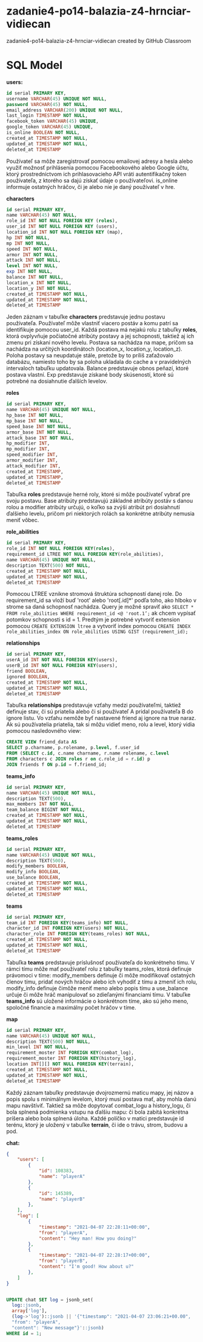 # zadanie4-po14-balazia-z4-hrnciar-vidiecan
zadanie4-po14-balazia-z4-hrnciar-vidiecan created by GitHub Classroom

# SQL Model

**users:**

```sql
id serial PRIMARY KEY,
username VARCHAR(45) UNIQUE NOT NULL,
password VARCHAR(45) NOT NULL,
email_address VARCHAR(200) UNIQUE NOT NULL,
last_login TIMESTAMP NOT NULL,
facebook_token VARCHAR(45) UNIQUE,
google_token VARCHAR(45) UNIQUE,
is_online BOOLEAN NOT NULL,
created_at TIMESTAMP NOT NULL,
updated_at TIMESTAMP NOT NULL,
deleted_at TIMESTAMP
```
Používateľ sa môže zaregistrovať pomocou emailovej adresy a hesla alebo využiť možnosť prihlásenia pomocou Facebookového alebo Google účtu, ktorý prostredníctvom ich prihlasovacieho API vráti autentifikačný token používateľa, z ktorého sa dajú získať údaje o používateľovi. is_online informuje ostatných hráčov, či je alebo nie je daný používateľ v hre.

**characters**

```sql
id serial PRIMARY KEY,
name VARCHAR(45) NOT NULL,
role_id INT NOT NULL FOREIGN KEY (roles),
user_id INT NOT NULL FOREIGN KEY (users),
location_id INT NOT NULL FOREIGN KEY (map),
hp INT NOT NULL,
mp INT NOT NULL,
speed INT NOT NULL,
armor INT NOT NULL,
attack INT NOT NULL,
level INT NOT NULL,
exp INT NOT NULL,
balance INT NOT NULL,
location_x INT NOT NULL,
location_y INT NOT NULL,
created_at TIMESTAMP NOT NULL,
updated_at TIMESTAMP NOT NULL,
deleted_at TIMESTAMP
```

Jeden záznam v tabuľke **characters** predstavuje jednu postavu používateľa. Používateľ môže vlastniť viacero postáv a komu patrí sa identifikuje pomocou user_id. Každá postava má nejakú rolu z tabuľky **roles**, ktorá ovplyvňuje počiatočné atribúty postavy a jej schopnosti, taktiež aj ich zmenu pri získaní nového levelu. Postava sa nachádza na mape, pričom sa nachádza na určitých koordinátoch (location_x, location_y, location_z). Poloha postavy sa neupdatuje stále, pretože by to príliš zaťažovalo databázu, namiesto toho by sa poloha ukladala do cache a v pravidelných intervaloch tabuľku updatovala. Balance predstavuje obnos peňazí, ktoré postava vlastní. Exp predstavuje získané body skúseností, ktoré sú potrebné na dosiahnutie ďalších levelov. 


**roles**

```sql
id serial PRIMARY KEY,
name VARCHAR(45) UNIQUE NOT NULL,
hp_base INT NOT NULL,
mp_base INT NOT NULL,
speed_base INT NOT NULL,
armor_base INT NOT NULL,
attack_base INT NOT NULL,
hp_modifier INT,
mp_modifier INT,
speed_modifier INT,
armor_modifier INT,
attack_modifier INT,
created_at TIMESTAMP,
updated_at TIMESTAMP,
deleted_at TIMESTAMP
```

Tabuľka **roles** predstavuje herné roly, ktoré si môže používateľ vybrať pre svoju postavu. Base atribúty predstavujú základné atribúty postáv s danou rolou a modifier atribúty určujú, o koľko sa zvýši atribút pri dosiahnutí ďalšieho levelu, pričom pri niektorých rolách sa konkrétne atribúty nemusia meniť vôbec.


**role_abilities**

```sql
id serial PRIMARY KEY,
role_id INT NOT NULL FOREIGN KEY(roles),
requirement_id LTREE NOT NULL FOREIGN KEY(role_abilities),
name VARCHAR(45) UNIQUE NOT NULL,
description TEXT(500) NOT NULL,
created_at TIMESTAMP NOT NULL,
updated_at TIMESTAMP NOT NULL,
deleted_at TIMESTAMP
```

Pomocou LTREE vznikne stromová štruktúra schopností danej role.
Do requirement_id sa vloží buď 'root' alebo 'root[.id]*' podľa toho, ako hlboko v strome sa daná schopnosť nachádza.
Query je možné spraviť ako `SELECT * FROM role_abilities WHERE requirement_id <@ 'root.1’;` ak chcem vypísať potomkov schopnosti s id = 1.
Predtým je potrebné vytvoriť extension pomocou `CREATE EXTENSION ltree` a vytvoriť index pomocou `CREATE INDEX role_abilities_index ON role_abilities USING GIST (requirement_id);`


**relationships**

```sql
id serial PRIMARY KEY,
userA_id INT NOT NULL FOREIGN KEY(users),
userB_id INT NOT NULL FOREIGN KEY(users),
friend BOOLEAN,
ignored BOOLEAN,
created_at TIMESTAMP NOT NULL,
updated_at TIMESTAMP NOT NULL,
deleted_at TIMESTAMP
```

Tabuľka **relationships** predstavuje vzťahy medzi používateľmi, taktiež definuje stav, či sú priatelia alebo či si používateľ A pridal používateľa B do ignore listu. Vo vzťahu nemôže byť nastavené friend aj ignore na true naraz. Ak sú používatelia priatelia, tak si môžu vidieť meno, rolu a level, ktorý vidia pomocou nasledovného view:

```sql
CREATE VIEW friend_data AS
SELECT p.charname, p.rolename, p.level, f.user_id
FROM (SELECT c.id, c.name charname, r.name rolename, c.level
FROM characters c JOIN roles r on c.role_id = r.id) p
JOIN friends f ON p.id = f.friend_id;
```

**teams_info**

```sql
id serial PRIMARY KEY,
name VARCHAR(45) UNIQUE NOT NULL,
description TEXT(500),
max_members INT NOT NULL,
team_balance BIGINT NOT NULL,
created_at TIMESTAMP NOT NULL,
updated_at TIMESTAMP NOT NULL,
deleted_at TIMESTAMP
```

**teams_roles**

```sql
id serial PRIMARY KEY,
name VARCHAR(45) UNIQUE NOT NULL,
description TEXT(500),
modify_members BOOLEAN,
modify_info BOOLEAN,
use_balance BOOLEAN,
created_at TIMESTAMP NOT NULL,
updated_at TIMESTAMP NOT NULL,
deleted_at TIMESTAMP
```

**teams**

```sql
id serial PRIMARY KEY,
team_id INT FOREIGN KEY(teams_info) NOT NULL,
character_id INT FOREIGN KEY(users) NOT NULL,
character_role INT FOREIGN KEY(teams_roles) NOT NULL,
created_at TIMESTAMP NOT NULL,
updated_at TIMESTAMP NOT NULL,
deleted_at TIMESTAMP
```

Tabuľka **teams** predstavuje príslušnosť používateľa do konkrétneho tímu. V rámci tímu môže mať používateľ rolu z tabuľky teams_roles, ktorá definuje právomoci v tíme: modify_members definuje či môže modifikovať ostatných členov tímu, pridať nových hráčov alebo ich vyhodiť z tímu a zmeniť ich rolu, modify_info definuje čimôže meniť meno alebo popis tímu a use_balance určuje či môže hráč manipulovať so zdieľanými financiami tímu. V tabuľke **teams_info** sú uložené informácie o konkrétnom tíme, ako sú jeho meno, spoločné financie a maximálny počet hráčov v tíme.


**map**

```sql
id serial PRIMARY KEY,
name VARCHAR(45) UNIQUE NOT NULL,
description TEXT(500) NOT NULL,
min_level INT NOT NULL,
requirement_moster INT FOREIGN KEY(combat_log),
requirement_moster INT FOREIGN KEY(history_log),
location INT[][] NOT NULL FOREIGN KEY(terrain),
created_at TIMESTAMP NOT NULL,
updated_at TIMESTAMP NOT NULL,
deleted_at TIMESTAMP
```

Každý záznam tabuľky predstavuje dvojrozmernú maticu mapy, jej názov a popis spolu s minimálnym levelom, ktorý musí postava mať, aby mohla danú mapu navštíviť. Taktiež sa môže dopytovať combat_logu a history_logu, či bola splnená podmienka vstupu na ďalšiu mapu: či bola zabitá konkrétna príšera alebo bola splnená úloha. Každé políčko v matici predstavuje id terénu, ktorý je uložený v tabuľke **terrain**, či ide o trávu, strom, budovu a pod.


**chat:**

```json
{
	"users": [
		{
			"id": 108383,
			"name": "playerA"
		},
		{
			"id": 145389,
			"name": "playerB"
		},
	],
	"log": [
		{
			"timestamp": "2021-04-07 22:28:11+00:00",
			"from": "playerA",
			"content": "Hey man! How you doing?"
		},
		{
			"timestamp": "2021-04-07 22:28:17+00:00",
			"from": "playerB",
			"content": "I'm good! How about u?"
		},
	]
}



```

```sql
UPDATE chat SET log = jsonb_set(
  log::jsonb,
  array['log'],
  (log->'log')::jsonb || '{"timestamp": "2021-04-07 23:06:21+00.00", 
  "from": "playerA", 
  "content": "New message"}'::jsonb)
WHERE id = 1;
```

